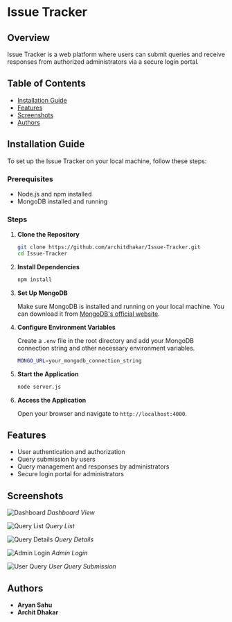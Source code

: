 
# Issue Tracker

## Overview

Issue Tracker is a web platform where users can submit queries and receive responses from authorized administrators via a secure login portal.

## Table of Contents

- [Installation Guide](#installation-guide)
- [Features](#features)
- [Screenshots](#screenshots)
- [Authors](#authors)

## Installation Guide

To set up the Issue Tracker on your local machine, follow these steps:

### Prerequisites

- Node.js and npm installed
- MongoDB installed and running

### Steps

1. **Clone the Repository**

   ```bash
   git clone https://github.com/architdhakar/Issue-Tracker.git
   cd Issue-Tracker
   ```

2. **Install Dependencies**

   ```bash
   npm install
   ```

3. **Set Up MongoDB**

   Make sure MongoDB is installed and running on your local machine. You can download it from [MongoDB's official website](https://www.mongodb.com/try/download/community).

4. **Configure Environment Variables**

   Create a `.env` file in the root directory and add your MongoDB connection string and other necessary environment variables.

   ```bash
   MONGO_URL=your_mongodb_connection_string
   ```

5. **Start the Application**

   ```bash
   node server.js
   ```

6. **Access the Application**

   Open your browser and navigate to `http://localhost:4000`.

## Features

- User authentication and authorization
- Query submission by users
- Query management and responses by administrators
- Secure login portal for administrators

## Screenshots

![Dashboard](https://github.com/architdhakar/Issue-Tracker/assets/117572754/38f49209-ab0a-4958-b44e-6618bf41fdb0)
*Dashboard View*

![Query List](https://github.com/architdhakar/Issue-Tracker/assets/117572754/68ffb8f7-476e-4dd0-b452-768013865c98)
*Query List*

![Query Details](https://github.com/architdhakar/Issue-Tracker/assets/117572754/5a214cb5-aa31-42b2-b785-8bf7a2b3f292)
*Query Details*

![Admin Login](https://github.com/architdhakar/Issue-Tracker/assets/117572754/70a95e26-09b0-466a-9c5d-1f7f9586803d)
*Admin Login*

![User Query](https://github.com/architdhakar/Issue-Tracker/assets/117572754/188a6b37-e182-44f6-b0e1-779f4ed2e4b9)
*User Query Submission*

## Authors

- **Aryan Sahu**
- **Archit Dhakar**


